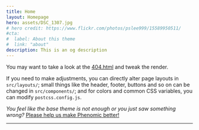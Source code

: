 ```yaml
---
title: Home
layout: Homepage
hero: assets/DSC_1307.jpg
# hero credit: https://www.flickr.com/photos/pslee999/15589950511/
#cta:
#  label: About this theme
#  link: "about"
description: This is an og description
---
```






You may want to take a look at the [404.html](/404.html) and tweak the render.

If you need to make adjustments, you can directly alter page layouts in
``src/layouts/``;
small things like the header, footer, buttons and so on can be changed in
``src/components/``;
and for colors and common CSS variables, you can modify ``postcss.config.js``.

_You feel like the base theme is not enough or you just saw something wrong?_
[Please help us make Phenomic better!](https://phenomic.io/contributing/)

---
